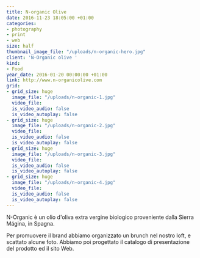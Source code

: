 ```yaml
---
title: N-organic Olive
date: 2016-11-23 18:05:00 +01:00
categories:
- photography
- print
- web
size: half
thumbnail_image_file: "/uploads/n-organic-hero.jpg"
client: 'N-Organic olive '
kind:
- Food
year_date: 2016-01-20 00:00:00 +01:00
link: http://www.n-organicolive.com
grid:
- grid_size: huge
  image_file: "/uploads/n-organic-1.jpg"
  video_file: 
  is_video_audio: false
  is_video_autoplay: false
- grid_size: huge
  image_file: "/uploads/n-organic-2.jpg"
  video_file: 
  is_video_audio: false
  is_video_autoplay: false
- grid_size: huge
  image_file: "/uploads/n-organic-3.jpg"
  video_file: 
  is_video_audio: false
  is_video_autoplay: false
- grid_size: huge
  image_file: "/uploads/n-organic-4.jpg"
  video_file: 
  is_video_audio: false
  is_video_autoplay: false
---
```


N-Organic è un olio d'oliva extra vergine biologico proveniente dalla Sierra Mágina, in Spagna.

Per promuovere il brand abbiamo organizzato un brunch nel nostro loft, e scattato alcune foto.
Abbiamo poi progettato il catalogo di presentazione del prodotto ed il sito Web.